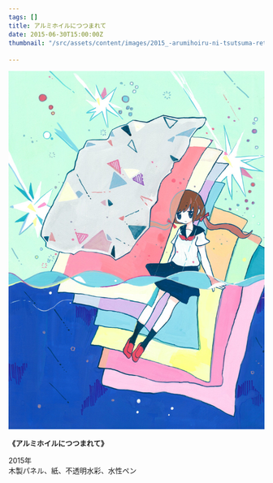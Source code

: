 ```yaml
---
tags: []
title: アルミホイルにつつまれて
date: 2015-06-30T15:00:00Z
thumbnail: "/src/assets/content/images/2015_-arumihoiru-ni-tsutsuma-rete.jpg"

---
```

![](/src/assets/content/images/2015_-arumihoiru-ni-tsutsuma-rete.jpg)

**《アルミホイルにつつまれて》**

2015年  
木製パネル、紙、不透明水彩、水性ペン